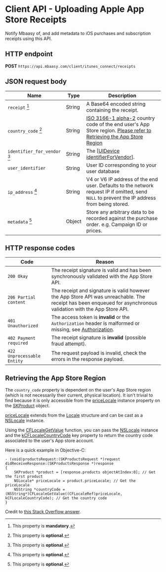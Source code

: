 # Client API - Uploading Apple App Store Receipts

Notify Mbaasy of, and add metadata to iOS purchases and subscription receipts using this API.

## HTTP endpoint

**POST** `https://api.mbaasy.com/client/itunes_connect/receipts`

## JSON request body

| Name | Type | Description |
| ---- | ---- | ----------- |
| `receipt` [^man] | String | A Base64 encoded string containing the receipt. |
| `country_code` [^opt] | String | [ISO 3166-1 alpha-2](https://en.wikipedia.org/wiki/ISO_3166-1_alpha-2) country code of the end user's App Store region. [Please refer to Retrieving the App Store Region](#retrieving-the-app-store-region)
| `identifier_for_vendor` [^opt] | String | The [[UIDevice identifierForVendor](https://developer.apple.com/reference/uikit/uidevice#//apple_ref/occ/instp/UIDevice/identifierForVendor)]. |
| `user_identifier` | String | User ID corresponding to your user database |
| `ip_address` [^opt] | String | V4 or V6 IP address of the end user. Defaults to the network request IP if omitted, send `NULL` to prevent the IP address from being stored. |
| `metadata` [^opt] | Object | Store any arbitrary data to be recorded against the purchase order. e.g. Campaign ID or prices. |

[^man]: This property is **mandatory**.
[^opt]: This property is **optional**.

## HTTP response codes

| Code | Reason |
| ---- | ------ |
| `200 Okay` | The receipt signature is valid and has been synchronously validated with the App Store API. |
| `206 Partial content` | The receipt and signature is valid however the App Store API was unreachable. The receipt has been enqueued for asynchronous validation with the App Store API. |
| `401 Unauthorized` | The access token is **invalid** or the `Authorization` header is malformed or missing, see [Authorization](/client_api/authorization). |
| `402 Payment required` | The receipt signature is **invalid** (possible fraud attempt). |
| `422 Unprocessable Entity` | The request payload is invalid, check the errors in the response payload. |

## Retrieving the App Store Region

The `country_code` property is dependent on the user's App Store region (which is not necessarily their current, physical location). It isn't trivial to find because it is only accessible from the [priceLocale](https://developer.apple.com/documentation/storekit/skproduct/1506145-pricelocale) instance property on the [SKProduct](https://developer.apple.com/documentation/storekit/skproduct) object.

[priceLocale](https://developer.apple.com/documentation/storekit/skproduct/1506145-pricelocale) extends from the [Locale](https://developer.apple.com/documentation/foundation/locale) structure and can be cast as a [NSLocale](https://developer.apple.com/documentation/foundation/nslocale) instance.

Using the [CFLocaleGetValue](https://developer.apple.com/documentation/corefoundation/1543547-cflocalegetvalue?language=objc) function, you can pass the [NSLocale](https://developer.apple.com/documentation/foundation/nslocale) instance and the [kCFLocaleCountryCode](https://developer.apple.com/documentation/corefoundation/kcflocalecountrycode?language=objc) key property to return the country code associated to the user's App store account.

Here is a quick example in Objective-C:

```objc
- (void)productsRequest:(SKProductsRequest *)request didReceiveResponse:(SKProductsResponse *)response
{
    SKProduct *product = [response.products objectAtIndex:0]; // Get the first product
    NSLocale* priceLocale = product.priceLocale; // Get the priceLocale
    NSString *countryCode = (NSString*)CFLocaleGetValue((CFLocaleRef)priceLocale, kCFLocaleCountryCode); // Get the country code
}
```

Credit to [this Stack Overflow answer](https://stackoverflow.com/questions/14453910/how-to-get-locale-currency-price-for-in-app-purchases-in-ios/14602248#answer-14621894).
